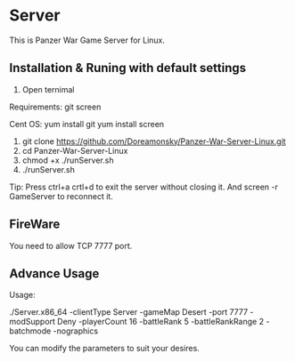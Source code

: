 # Server

This is Panzer War Game Server for Linux.

## Installation & Runing with default settings

1. Open ternimal

Requirements:
git
screen

Cent OS:
yum install git
yum install screen

1. git clone <https://github.com/Doreamonsky/Panzer-War-Server-Linux.git>
2. cd Panzer-War-Server-Linux
3. chmod +x ./runServer.sh
4. ./runServer.sh

Tip: Press ctrl+a crtl+d to exit the server without closing it. And screen -r GameServer to reconnect it.

## FireWare

You need to allow TCP 7777 port.

## Advance Usage

Usage:

./Server.x86_64 -clientType Server -gameMap Desert -port 7777 -modSupport Deny -playerCount 16 -battleRank 5 -battleRankRange 2 -batchmode -nographics

You can modify the parameters to suit your desires.
